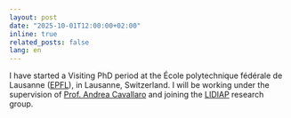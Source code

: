 ```yaml
---
layout: post
date: "2025-10-01T12:00:00+02:00"
inline: true
related_posts: false
lang: en
---
```


I have started a Visiting PhD period at the École polytechnique fédérale de Lausanne ([EPFL](https://people.epfl.ch/mirko.casu?lang=en)), in Lausanne, Switzerland. I will be working under the supervision of [Prof. Andrea Cavallaro](https://people.epfl.ch/andrea.cavallaro) and joining the [LIDIAP](https://www.epfl.ch/labs/idiap/) research group.
